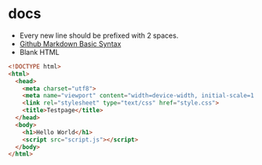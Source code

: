 # docs

- Every new line should be prefixed with 2 spaces.
- [Github Markdown Basic Syntax](https://docs.github.com/en/get-started/writing-on-github/getting-started-with-writing-and-formatting-on-github/basic-writing-and-formatting-syntax)
- Blank HTML

```html
<!DOCTYPE html>
<html>
  <head>
    <meta charset="utf8">
    <meta name="viewport" content="width=device-width, initial-scale=1.0">
    <link rel="stylesheet" type="text/css" href="style.css">
    <title>Testpage</title>
  </head>
  <body>
    <h1>Hello World</h1>
    <script src="script.js"></script>
  </body>
</html>
```
